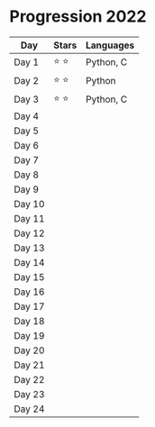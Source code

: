 # Progression 2022

| Day    | Stars         | Languages |
| ------ | ------------- | --------- |
| Day 1  | :star: :star: | Python, C |
| Day 2  | :star: :star: | Python    |
| Day 3  | :star: :star: | Python, C |
| Day 4  |               |           |
| Day 5  |               |           |
| Day 6  |               |           |
| Day 7  |               |           |
| Day 8  |               |           |
| Day 9  |               |           |
| Day 10 |               |           |
| Day 11 |               |           |
| Day 12 |               |           |
| Day 13 |               |           |
| Day 14 |               |           |
| Day 15 |               |           |
| Day 16 |               |           |
| Day 17 |               |           |
| Day 18 |               |           |
| Day 19 |               |           |
| Day 20 |               |           |
| Day 21 |               |           |
| Day 22 |               |           |
| Day 23 |               |           |
| Day 24 |               |           |
